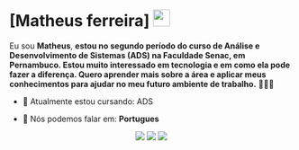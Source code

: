 # [Matheus ferreira] <img src="https://media.tenor.com/CjvFjsmR5U0AAAAj/spongebob-heart.gif" width="30px">

Eu sou <strong>Matheus</strong>, <strong>estou no segundo período do curso de Análise e Desenvolvimento de Sistemas (ADS) na Faculdade Senac, em Pernambuco. Estou muito interessado em tecnologia e em como ela pode fazer a diferença. Quero aprender mais sobre a área e aplicar meus conhecimentos para ajudar no meu futuro ambiente de trabalho.</strong> 👨🏻‍💻 

- 🚀 Atualmente estou cursando: ADS <strong></strong> 

- 📣 Nós podemos falar em: <strong>Portugues</strong>

<div align="center">

  <a href="#" alt="Gmail">
    <img src="https://img.shields.io/badge/-Gmail-FF0000?style=flat-square&labelColor=FF0000&logo=gmail&logoColor=white&link=LINK-DO-SEU-EMAIL"/></a>

  <a href="#" alt="Linkedin">
    <img src="https://img.shields.io/badge/-Linkedin-0e76a8?style=flat-square&logo=Linkedin&logoColor=white&link=LINK-DO-SEU-LINKEDIN" /></a>

  <a href="#" alt="Instagram">
    <img src="https://img.shields.io/badge/-Instagram-DF0174?style=flat-square&labelColor=DF0174&logo=instagram&logoColor=white&link=LINK-DO-SEU-INSTAGRAM"/></a>

</div>

